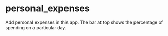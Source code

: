 # personal_expenses

Add personal expenses in this app. The bar at top shows the percentage of spending on a particular day.
